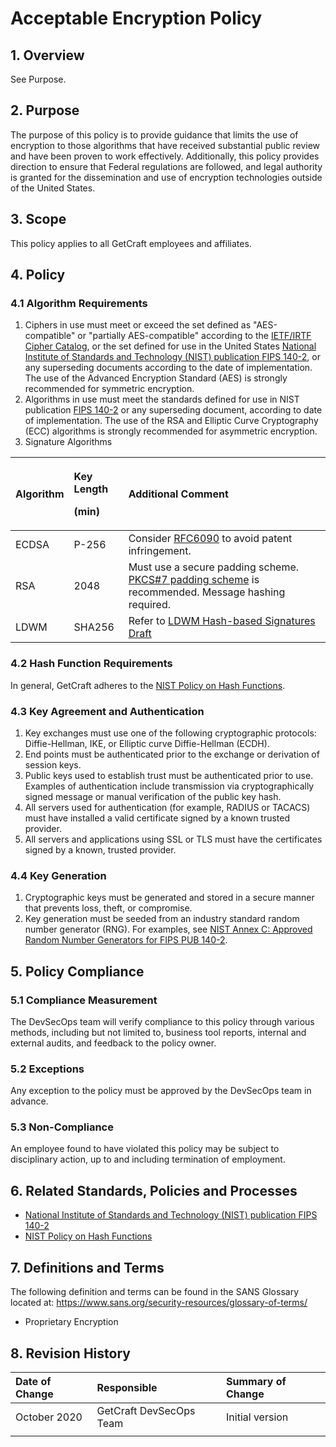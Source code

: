 # Acceptable Encryption Policy

## 1. Overview

See Purpose.

## 2. Purpose

The purpose of this policy is to provide guidance that limits the use of encryption to those algorithms that have received substantial public review and have been proven to work effectively. Additionally, this policy provides direction to ensure that Federal regulations are followed, and legal authority is granted for the dissemination and use of encryption technologies outside of the United States.

## 3. Scope

This policy applies to all GetCraft employees and affiliates.

## 4. Policy

### **4.1 Algorithm Requirements**

1. Ciphers in use must meet or exceed the set defined as "AES-compatible" or "partially AES-compatible" according to the [IETF/IRTF Cipher Catalog](http://tools.ietf.org/html/draft-irtf-cfrg-cipher-catalog-01#section-3.1), or the set defined for use in the United States [National Institute of Standards and Technology \(NIST\) publication FIPS 140-2](http://csrc.nist.gov/groups/STM/cmvp/documents/140-1/1401val2010.htm), or any superseding documents according to the date of implementation. The use of the Advanced Encryption Standard \(AES\) is strongly recommended for symmetric encryption.
2. Algorithms in use must meet the standards defined for use in NIST publication [FIPS 140-2](http://csrc.nist.gov/groups/STM/cmvp/documents/140-1/1401val2010.htm) or any superseding document, according to date of implementation. The use of the RSA and Elliptic Curve Cryptography \(ECC\) algorithms is strongly recommended for asymmetric encryption.
3. Signature Algorithms

<table>
  <thead>
    <tr>
      <th style="text-align:left"><b>Algorithm</b>
      </th>
      <th style="text-align:left">
        <p><b>Key Length</b>
        </p>
        <p><b>(min)</b>
        </p>
      </th>
      <th style="text-align:left"><b>Additional Comment</b>
      </th>
    </tr>
  </thead>
  <tbody>
    <tr>
      <td style="text-align:left">ECDSA</td>
      <td style="text-align:left">P-256</td>
      <td style="text-align:left">Consider <a href="https://tools.ietf.org/html/rfc6090">RFC6090</a> to avoid
        patent infringement.</td>
    </tr>
    <tr>
      <td style="text-align:left">RSA</td>
      <td style="text-align:left">2048</td>
      <td style="text-align:left">Must use a secure padding scheme. <a href="http://tools.ietf.org/html/rfc3852#section-6.3">PKCS#7 padding scheme</a> is
        recommended. Message hashing required.</td>
    </tr>
    <tr>
      <td style="text-align:left">LDWM</td>
      <td style="text-align:left">SHA256</td>
      <td style="text-align:left">Refer to <a href="http://tools.ietf.org/html/draft-mcgrew-hash-sigs-00">LDWM Hash-based Signatures Draft</a>
      </td>
    </tr>
  </tbody>
</table>

### 4.2 Hash Function Requirements

In general, GetCraft adheres to the [NIST Policy on Hash Functions](http://csrc.nist.gov/groups/ST/hash/policy.html).

### 4.3 Key Agreement and Authentication

1. Key exchanges must use one of the following cryptographic protocols: Diffie-Hellman, IKE, or Elliptic curve Diffie-Hellman \(ECDH\).
2. End points must be authenticated prior to the exchange or derivation of session keys.
3. Public keys used to establish trust must be authenticated prior to use. Examples of authentication include transmission via cryptographically signed message or manual verification of the public key hash.
4. All servers used for authentication \(for example, RADIUS or TACACS\) must have installed a valid certificate signed by a known trusted provider.
5. All servers and applications using SSL or TLS must have the certificates signed by a known, trusted provider.

### 4.4 Key Generation

1. Cryptographic keys must be generated and stored in a secure manner that prevents loss, theft, or compromise.
2. Key generation must be seeded from an industry standard random number generator \(RNG\). For examples, see [NIST Annex C: Approved Random Number Generators for FIPS PUB 140-2](http://csrc.nist.gov/publications/fips/fips140-2/fips1402annexc.pdf).

## 5. Policy Compliance

### 5.1 Compliance Measurement

The DevSecOps team will verify compliance to this policy through various methods, including but not limited to, business tool reports, internal and external audits, and feedback to the policy owner.

### 5.2 Exceptions

Any exception to the policy must be approved by the DevSecOps team in advance.

### 5.3 Non-Compliance

An employee found to have violated this policy may be subject to disciplinary action, up to and including termination of employment.

## 6. Related Standards, Policies and Processes

* [National Institute of Standards and Technology \(NIST\) publication FIPS 140-2](http://csrc.nist.gov/groups/STM/cmvp/documents/140-1/1401val2010.htm)
* [NIST Policy on Hash Functions](http://csrc.nist.gov/groups/ST/hash/policy.html)

## 7. Definitions and Terms

The following definition and terms can be found in the SANS Glossary located at: https://www.sans.org/security-resources/glossary-of-terms/

* Proprietary Encryption

## 8. Revision History

| **Date of Change** | **Responsible** | **Summary of Change** |
| :--- | :--- | :--- |
| October 2020 | GetCraft DevSecOps Team | Initial version |
|  |  |  |

